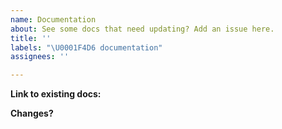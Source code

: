 ```yaml
---
name: Documentation
about: See some docs that need updating? Add an issue here.
title: ''
labels: "\U0001F4D6 documentation"
assignees: ''

---
```


<!-- Quick change? Just OPEN A PR! -->

<!-- More substantial change? Submit the issue below: -->

**Link to existing docs:** <!-- e.g. https://docs.lightdash.com/.... -->

**Changes?**
